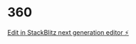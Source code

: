 # 360

[Edit in StackBlitz next generation editor ⚡️](https://stackblitz.com/~/github.com/nightrapto/360)